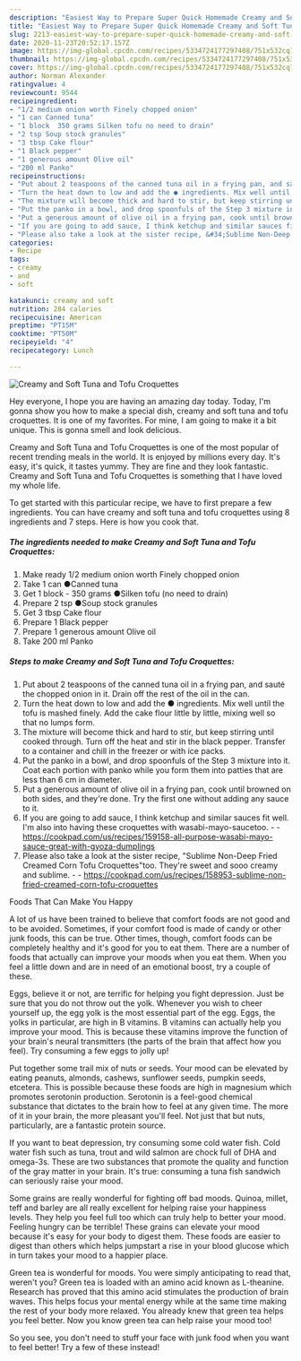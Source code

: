 ```yaml
---
description: "Easiest Way to Prepare Super Quick Homemade Creamy and Soft Tuna and Tofu Croquettes"
title: "Easiest Way to Prepare Super Quick Homemade Creamy and Soft Tuna and Tofu Croquettes"
slug: 2213-easiest-way-to-prepare-super-quick-homemade-creamy-and-soft-tuna-and-tofu-croquettes
date: 2020-11-23T20:52:17.157Z
image: https://img-global.cpcdn.com/recipes/5334724177297408/751x532cq70/creamy-and-soft-tuna-and-tofu-croquettes-recipe-main-photo.jpg
thumbnail: https://img-global.cpcdn.com/recipes/5334724177297408/751x532cq70/creamy-and-soft-tuna-and-tofu-croquettes-recipe-main-photo.jpg
cover: https://img-global.cpcdn.com/recipes/5334724177297408/751x532cq70/creamy-and-soft-tuna-and-tofu-croquettes-recipe-main-photo.jpg
author: Norman Alexander
ratingvalue: 4
reviewcount: 9544
recipeingredient:
- "1/2 medium onion worth Finely chopped onion"
- "1 can Canned tuna"
- "1 block  350 grams Silken tofu no need to drain"
- "2 tsp Soup stock granules"
- "3 tbsp Cake flour"
- "1 Black pepper"
- "1 generous amount Olive oil"
- "200 ml Panko"
recipeinstructions:
- "Put about 2 teaspoons of the canned tuna oil in a frying pan, and sauté the chopped onion in it. Drain off the rest of the oil in the can."
- "Turn the heat down to low and add the ● ingredients. Mix well until the tofu is mashed finely. Add the cake flour little by little, mixing well so that no lumps form."
- "The mixture will become thick and hard to stir, but keep stirring until cooked through. Turn off the heat and stir in the black pepper. Transfer to a container and chill in the freezer or with ice packs."
- "Put the panko in a bowl, and drop spoonfuls of the Step 3 mixture into it. Coat each portion with panko while you form them into patties that are less than 6 cm in diameter."
- "Put a generous amount of olive oil in a frying pan, cook until browned on both sides, and they&#39;re done. Try the first one without adding any sauce to it."
- "If you are going to add sauce, I think ketchup and similar sauces fit well. I&#39;m also into having these croquettes with wasabi-mayo-saucetoo.  https://cookpad.com/us/recipes/159158-all-purpose-wasabi-mayo-sauce-great-with-gyoza-dumplings"
- "Please also take a look at the sister recipe, &#34;Sublime Non-Deep Fried Creamed Corn Tofu Croquettes&#34;too. They&#39;re sweet and sooo creamy and sublime.  https://cookpad.com/us/recipes/158953-sublime-non-fried-creamed-corn-tofu-croquettes"
categories:
- Recipe
tags:
- creamy
- and
- soft

katakunci: creamy and soft 
nutrition: 284 calories
recipecuisine: American
preptime: "PT15M"
cooktime: "PT50M"
recipeyield: "4"
recipecategory: Lunch

---
```



![Creamy and Soft Tuna and Tofu Croquettes](https://img-global.cpcdn.com/recipes/5334724177297408/751x532cq70/creamy-and-soft-tuna-and-tofu-croquettes-recipe-main-photo.jpg)

Hey everyone, I hope you are having an amazing day today. Today, I'm gonna show you how to make a special dish, creamy and soft tuna and tofu croquettes. It is one of my favorites. For mine, I am going to make it a bit unique. This is gonna smell and look delicious.

Creamy and Soft Tuna and Tofu Croquettes is one of the most popular of recent trending meals in the world. It is enjoyed by millions every day. It's easy, it's quick, it tastes yummy. They are fine and they look fantastic. Creamy and Soft Tuna and Tofu Croquettes is something that I have loved my whole life.




To get started with this particular recipe, we have to first prepare a few ingredients. You can have creamy and soft tuna and tofu croquettes using 8 ingredients and 7 steps. Here is how you cook that.

<!--inarticleads1-->

##### The ingredients needed to make Creamy and Soft Tuna and Tofu Croquettes:

1. Make ready 1/2 medium onion worth Finely chopped onion
1. Take 1 can ●Canned tuna
1. Get 1 block - 350 grams ●Silken tofu (no need to drain)
1. Prepare 2 tsp ●Soup stock granules
1. Get 3 tbsp Cake flour
1. Prepare 1 Black pepper
1. Prepare 1 generous amount Olive oil
1. Take 200 ml Panko




<!--inarticleads2-->

##### Steps to make Creamy and Soft Tuna and Tofu Croquettes:

1. Put about 2 teaspoons of the canned tuna oil in a frying pan, and sauté the chopped onion in it. Drain off the rest of the oil in the can.
1. Turn the heat down to low and add the ● ingredients. Mix well until the tofu is mashed finely. Add the cake flour little by little, mixing well so that no lumps form.
1. The mixture will become thick and hard to stir, but keep stirring until cooked through. Turn off the heat and stir in the black pepper. Transfer to a container and chill in the freezer or with ice packs.
1. Put the panko in a bowl, and drop spoonfuls of the Step 3 mixture into it. Coat each portion with panko while you form them into patties that are less than 6 cm in diameter.
1. Put a generous amount of olive oil in a frying pan, cook until browned on both sides, and they&#39;re done. Try the first one without adding any sauce to it.
1. If you are going to add sauce, I think ketchup and similar sauces fit well. I&#39;m also into having these croquettes with wasabi-mayo-saucetoo. -  - https://cookpad.com/us/recipes/159158-all-purpose-wasabi-mayo-sauce-great-with-gyoza-dumplings
1. Please also take a look at the sister recipe, &#34;Sublime Non-Deep Fried Creamed Corn Tofu Croquettes&#34;too. They&#39;re sweet and sooo creamy and sublime. -  - https://cookpad.com/us/recipes/158953-sublime-non-fried-creamed-corn-tofu-croquettes




Foods That Can Make You Happy


A lot of us have been trained to believe that comfort foods are not good and to be avoided. Sometimes, if your comfort food is made of candy or other junk foods, this can be true. Other times, though, comfort foods can be completely healthy and it's good for you to eat them. There are a number of foods that actually can improve your moods when you eat them. When you feel a little down and are in need of an emotional boost, try a couple of these.

Eggs, believe it or not, are terrific for helping you fight depression. Just be sure that you do not throw out the yolk. Whenever you wish to cheer yourself up, the egg yolk is the most essential part of the egg. Eggs, the yolks in particular, are high in B vitamins. B vitamins can actually help you improve your mood. This is because these vitamins improve the function of your brain's neural transmitters (the parts of the brain that affect how you feel). Try consuming a few eggs to jolly up!

Put together some trail mix of nuts or seeds. Your mood can be elevated by eating peanuts, almonds, cashews, sunflower seeds, pumpkin seeds, etcetera. This is possible because these foods are high in magnesium which promotes serotonin production. Serotonin is a feel-good chemical substance that dictates to the brain how to feel at any given time. The more of it in your brain, the more pleasant you'll feel. Not just that but nuts, particularly, are a fantastic protein source.

If you want to beat depression, try consuming some cold water fish. Cold water fish such as tuna, trout and wild salmon are chock full of DHA and omega-3s. These are two substances that promote the quality and function of the gray matter in your brain. It's true: consuming a tuna fish sandwich can seriously raise your mood. 

Some grains are really wonderful for fighting off bad moods. Quinoa, millet, teff and barley are all really excellent for helping raise your happiness levels. They help you feel full too which can truly help to better your mood. Feeling hungry can be terrible! These grains can elevate your mood because it's easy for your body to digest them. These foods are easier to digest than others which helps jumpstart a rise in your blood glucose which in turn takes your mood to a happier place.

Green tea is wonderful for moods. You were simply anticipating to read that, weren't you? Green tea is loaded with an amino acid known as L-theanine. Research has proved that this amino acid stimulates the production of brain waves. This helps focus your mental energy while at the same time making the rest of your body more relaxed. You already knew that green tea helps you feel better. Now you know green tea can help raise your mood too!

So you see, you don't need to stuff your face with junk food when you want to feel better! Try a few of these instead!

